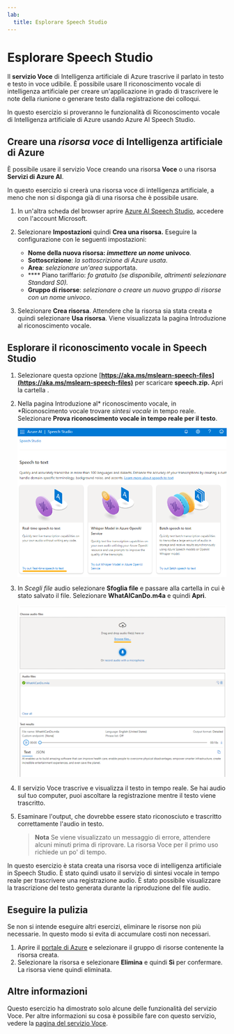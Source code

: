 ```yaml
---
lab:
  title: Esplorare Speech Studio
---
```


# Esplorare Speech Studio

Il **servizio Voce** di Intelligenza artificiale di Azure trascrive il parlato in testo e testo in voce udibile. È possibile usare Il riconoscimento vocale di intelligenza artificiale per creare un'applicazione in grado di trascrivere le note della riunione o generare testo dalla registrazione dei colloqui.

In questo esercizio si proveranno le funzionalità di Riconoscimento vocale di Intelligenza artificiale di Azure usando Azure AI Speech Studio. 

## Creare una *risorsa voce* di Intelligenza artificiale di Azure

È possibile usare il servizio Voce creando una risorsa **Voce** o una risorsa **Servizi di Azure AI**.

In questo esercizio si creerà una risorsa voce di intelligenza artificiale, a meno che non si disponga già di una risorsa che è possibile usare.

1. In un'altra scheda del browser aprire [Azure AI Speech Studio](https://speech.microsoft.com/), accedere con l'account Microsoft.

1. Selezionare **Impostazioni** quindi **Crea una risorsa.** Eseguire la configurazione con le seguenti impostazioni:
    - **Nome della nuova risorsa: *immettere un nome* univoco**.
    - **Sottoscrizione**: *la sottoscrizione di Azure usata*.
    - **Area**: *selezionare un'area [](https://learn.microsoft.com/azure/ai-services/speech-service/regions)* supportata.
    - **** Piano tariffario: *fo gratuito (se disponibile, altrimenti selezionare Standard S0).*
    - **Gruppo di risorse**: *selezionare o creare un nuovo gruppo di risorse con un nome univoco*.
1. Selezionare **Crea risorsa**. Attendere che la risorsa sia stata creata e quindi selezionare **Usa risorsa**. Viene visualizzata la pagina Introduzione al riconoscimento vocale.

## Esplorare il riconoscimento vocale in Speech Studio

1. Selezionare questa opzione [**https://aka.ms/mslearn-speech-files](https://aka.ms/mslearn-speech-files)** per scaricare **speech.zip.** Apri la cartella . 

1. Nella pagina Introduzione al* riconoscimento vocale, in *Riconoscimento vocale trovare *sintesi vocale* in tempo reale. Selezionare **Prova riconoscimento vocale in tempo reale per il testo**.

    ![Introduzione al riconoscimento vocale](media/recognize-synthesize-speech/try-out-speech-to-text.png)

1. In *Scegli file* audio selezionare **Sfoglia file** e passare alla cartella in cui è stato salvato il file. Selezionare **WhatAICanDo.m4a** e quindi **Apri**.

    ![Ricerca dei file](media/recognize-synthesize-speech/browse-files-speech.png)

1. Il servizio Voce trascrive e visualizza il testo in tempo reale. Se hai audio sul tuo computer, puoi ascoltare la registrazione mentre il testo viene trascritto.
1. Esaminare l'output, che dovrebbe essere stato riconosciuto e trascritto correttamente l'audio in testo.

    > **Nota** Se viene visualizzato un messaggio di errore, attendere alcuni minuti prima di riprovare. La risorsa Voce per il primo uso richiede un po' di tempo.

In questo esercizio è stata creata una risorsa voce di intelligenza artificiale in Speech Studio. È stato quindi usato il servizio di sintesi vocale in tempo reale per trascrivere una registrazione audio. È stato possibile visualizzare la trascrizione del testo generata durante la riproduzione del file audio.

## Eseguire la pulizia

Se non si intende eseguire altri esercizi, eliminare le risorse non più necessarie. In questo modo si evita di accumulare costi non necessari.

1. Aprire il [portale di Azure]( https://portal.azure.com) e selezionare il gruppo di risorse contenente la risorsa creata.
1. Selezionare la risorsa e selezionare **Elimina** e quindi **Sì** per confermare. La risorsa viene quindi eliminata.

## Altre informazioni

Questo esercizio ha dimostrato solo alcune delle funzionalità del servizio Voce. Per altre informazioni su cosa è possibile fare con questo servizio, vedere la [pagina del servizio Voce](https://azure.microsoft.com/services/cognitive-services/speech-services).
